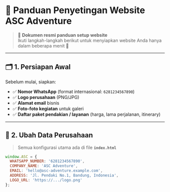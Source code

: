 # 🌄 **Panduan Penyetingan Website ASC Adventure**

> 📖 **Dokumen resmi panduan setup website**  
> Ikuti langkah-langkah berikut untuk menyiapkan website Anda hanya dalam beberapa menit 🚀  

---

## 🗂️ **1. Persiapan Awal**
Sebelum mulai, siapkan:
- ✅ **Nomor WhatsApp** (format internasional: `6281234567890`)  
- ✅ **Logo perusahaan** (PNG/JPG)  
- ✅ **Alamat email** bisnis  
- ✅ **Foto-foto kegiatan** untuk galeri  
- ✅ **Daftar paket pendakian / layanan** (harga, lama perjalanan, itinerary)  

---

## 🏢 **2. Ubah Data Perusahaan**
> Semua konfigurasi utama ada di file **`index.html`**

```js
window.ASC = {
  WHATSAPP_NUMBER: '6281234567890',
  COMPANY_NAME: 'ASC Adventure',
  EMAIL: 'hello@asc-adventure.example.com',
  ADDRESS: 'Jl. Pendaki No.1, Bandung, Indonesia',
  LOGO_URL: 'https://.../logo.png'
};
